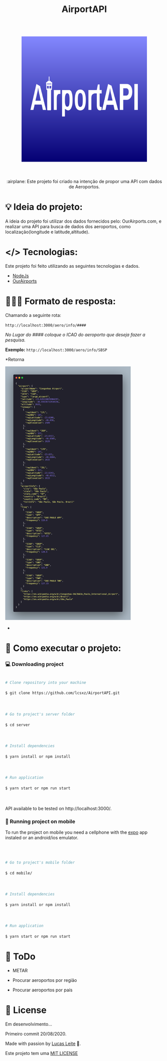 <div  align="center">

<H1>AirportAPI</H1>
<br>
<br>
<br>
<img src="./readme/logo.png" width="400">
<br>
<br>
<br>
<br>
:airplane: Este projeto foi criado na intenção de propor uma API com dados de Aeroportos.
 

</div>

  

# :bulb: Ideia do projeto:
A ideia do projeto foi utilizar dos dados fornecidos pelo: OurAirports.com, e realizar uma API para busca de dados dos aeroportos, como localização(longitude e latitude,altitude).  

#  </> Tecnologias:

  

Este projeto foi feito utilizando as seguintes tecnologias e dados.


<ul>

<li><a  href="https://nodejs.org/en/docs/">NodeJs</a></li>
<li><a  href="https://ourairports.com/data/">OurAirports</a></li>
</ul>


# 👩🏼‍💻 Formato de resposta:

Chamando a seguinte rota:

`http://localhost:3000/aero/info/####`

*No Lugar do #### coloque o ICAO do aeroporto que deseja fazer a pesquisa.*

**Exemplo:**
`http://localhost:3000/aero/info/SBSP`

*Retorna

<img src="./readme/response.png" width="400">

*
# :construction_worker: Como executar o projeto:

  

### :computer: Downloading project

  

```bash

# Clone repository into your machine

$ git clone https://github.com/lcsxz/AirportAPI.git



# Go to project's server folder

$ cd server

  

# Install dependencies

$ yarn install or npm install

  

# Run application

$ yarn start or npm run start

  
```

  

API available to be tested on http://localhost:3000/.

  

### 📱 Running project on mobile

  

To run the project on mobile you need a cellphone with the [expo](https://play.google.com/store/apps/details?id=host.exp.exponent) app instaled or an android/ios emulator.

<br />

  

```bash

# Go to project's mobile folder

$ cd mobile/

  

# Install dependencies

$ yarn install or npm install

  

# Run application

$ yarn start or npm run start

```

  

<!--You can read the resulting QRCode with [expo](https://play.google.com/store/apps/details?id=host.exp.exponent) or through an emulator.-->

  

# :memo: ToDo

  

- METAR

- Procurar aeroportos por região

- Procurar aeroportos por país


  

# :art: License

  

Em desenvolvimento...

Primeiro commit 20/08/2020.


Made with passion by [Lucas Leite](https://github.com/lcsxz) 🚀.

Este projeto tem uma [MIT LICENSE](https://github.com/lcsxz/AirportAPI/blob/master/LICENSE)
